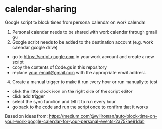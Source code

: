 # calendar-sharing
Google script to block times from personal calendar on work calendar

1. Personal calendar needs to be shared with work calendar through gmail gui
2. Google script needs to be added to the destination account (e.g. work calendar google drive)
  - go to https://script.google.com in your work account and create a new script
  - copy the contents of Code.gs in this repository
  - replace your_email@gmail.com with the appropriate email address
4. Create a manual trigger to make it run every hour or run manually to test
  - click the little clock icon on the right side of the script editor
  - click add trigger
  - select the sync function and tell it to run every hour
  - go back to the code and run the script once to confirm that it works

Based on ideas from: https://medium.com/@willroman/auto-block-time-on-your-work-google-calendar-for-your-personal-events-2a752ae91dab
